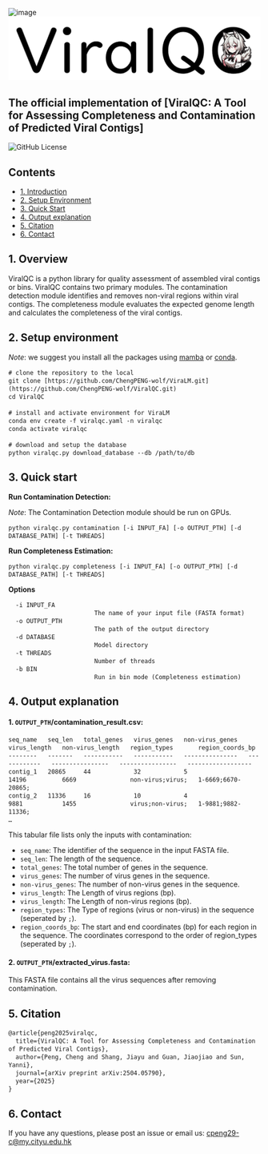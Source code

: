 ![image](https://github.com/user-attachments/assets/2276d045-a450-43c9-8d17-33eb5e0c69ec)<img src="logo.png" alt="image" width="800" height=auto>

## The official implementation of [ViralQC: A Tool for Assessing Completeness and Contamination of Predicted Viral Contigs]

![GitHub License](https://img.shields.io/github/license/ChengPENG-wolf/ViralQC)

## Contents

- [1. Introduction](#1-introduction)
- [2. Setup Environment](#2-setup-environment)
- [3. Quick Start](#3-quick-start)
- [4. Output explanation](#4-output-explanation)
- [5. Citation](#5-citation)
- [6. Contact](#6-contact)

## 1. Overview

ViralQC is a python library for quality assessment of assembled viral contigs or bins. ViralQC contains two primary modules. The contamination detection module identifies and removes non-viral regions within viral contigs. The completeness module evaluates the expected genome length and calculates the completeness of the viral contigs.

## 2. Setup environment

*Note*: we suggest you install all the packages using [mamba](https://github.com/mamba-org/mamba) or [conda](https://docs.conda.io/en/latest/miniconda.html).

```
# clone the repository to the local
git clone [https://github.com/ChengPENG-wolf/ViraLM.git](https://github.com/ChengPENG-wolf/ViralQC.git)
cd ViralQC

# install and activate environment for ViraLM
conda env create -f viralqc.yaml -n viralqc
conda activate viralqc

# download and setup the database
python viralqc.py download_database --db /path/to/db
```

## 3. Quick start

**Run Contamination Detection:**

*Note*: The Contamination Detection module should be run on GPUs.

```
python viralqc.py contamination [-i INPUT_FA] [-o OUTPUT_PTH] [-d DATABASE_PATH] [-t THREADS]
```

**Run Completeness Estimation:**

```
python viralqc.py completeness [-i INPUT_FA] [-o OUTPUT_PTH] [-d DATABASE_PATH] [-t THREADS]
```

**Options**

```
  -i INPUT_FA
                        The name of your input file (FASTA format)
  -o OUTPUT_PTH
                        The path of the output directory
  -d DATABASE
                        Model directory
  -t THREADS
                        Number of threads
  -b BIN
                        Run in bin mode (Completeness estimation)
```

## 4. Output explanation

#### 1. `OUTPUT_PTH`/contamination_result.csv:

```
seq_name   seq_len   total_genes   virus_genes   non-virus_genes   virus_length   non-virus_length   region_types       region_coords_bp
--------   -------   -----------   -----------   ---------------   ------------   ----------------   ----------------   ------------------
contig_1   20865     44            32            5                 14196          6669               non-virus;virus;   1-6669;6670-20865;
contig_2   11336     16            10            4                 9881           1455               virus;non-virus;   1-9881;9882-11336;
…
```

This tabular file lists only the inputs with contamination:

- `seq_name`: The identifier of the sequence in the input FASTA file.
- `seq_len`: The length of the sequence.
- `total_genes`: The total number of genes in the sequence.
- `virus_genes`: The number of virus genes in the sequence.
- `non-virus_genes`: The number of non-virus genes in the sequence.
- `virus_length`: The Length of virus regions (bp).
- `virus_length`: The Length of non-virus regions (bp).
- `region_types`: The Type of regions (virus or non-virus) in the sequence (seperated by `;`).
- `region_coords_bp`: The start and end coordinates (bp) for each region in the sequence. The coordinates correspond to the order of region_types (seperated by `;`).

#### 2. `OUTPUT_PTH`/extracted_virus.fasta:

This FASTA file contains all the virus sequences after removing contamination.

## 5. Citation

```
@article{peng2025viralqc,
  title={ViralQC: A Tool for Assessing Completeness and Contamination of Predicted Viral Contigs},
  author={Peng, Cheng and Shang, Jiayu and Guan, Jiaojiao and Sun, Yanni},
  journal={arXiv preprint arXiv:2504.05790},
  year={2025}
}
```

## 6. Contact

If you have any questions, please post an issue or email us: cpeng29-c@my.cityu.edu.hk
